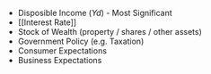 - Disposible Income ($Yd$) - Most Significant
- [[Interest Rate]]
- Stock of Wealth (property / shares / other assets)
- Government Policy (e.g. Taxation)
- Consumer Expectations
- Business Expectations
